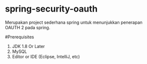 # spring-security-oauth
Merupakan project sederhana spring untuk menunjukkan penerapan OAUTH 2 pada spring.

#Prerequisites
1. JDK 1.8 Or Later
2. MySQL
3. Editor or IDE (Eclipse, IntelliJ, etc)

